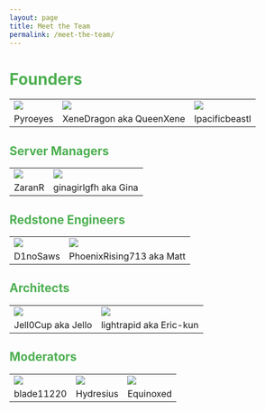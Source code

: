 ```yaml
---
layout: page
title: Meet the Team
permalink: /meet-the-team/
---
```


<h1 style="color:#4caf50;">Founders</h1>
<table>
<tr>
	<td><img src="http://heads.freshcoal.com/3d/3d.php?user=http://textures.minecraft.net/texture/ead18484728ec1d0ee3365731ae79465957eb64b6e34b2dfcfd1cb17dcc2ce5c" /></td>
	<td><img src="http://heads.freshcoal.com/3d/3d.php?user=http://textures.minecraft.net/texture/2cf28b33796d412930707c924319b8e7ed4e455ef264228af1cc0d2846acb3f" /></td>
	<td><img src="http://heads.freshcoal.com/3d/3d.php?user=http://textures.minecraft.net/texture/d6b69fca970eea567ac7f53579a1624e346c18f7d12d16967799c1c9db143" /></td>
</tr>
<tr>
	<td>Pyroeyes</td>
	<td>XeneDragon aka QueenXene</td>
	<td>IpacificbeastI</td>
</tr>
</table>

<h2 style="color:#4caf50;">Server Managers</h2>
<table>
<tr>
	<td><img src="http://heads.freshcoal.com/3d/3d.php?user=http://textures.minecraft.net/texture/a472529ff91526579f8452ec74160e2fd813a17bd6aef43e1e33ba2a45565" /></td>
	<td><img src="http://heads.freshcoal.com/3d/3d.php?user=http://textures.minecraft.net/texture/5fedf7d8e91fc71b8fcae4d43e8bf9bc296338dc05f1b473bb59b9cbabc85c9" /></td>
</tr>
<tr>
	<td>ZaranR</td>
	<td>ginagirlgfh aka Gina</td>
</tr>
</table>

<h2 style="color:#4caf50;">Redstone Engineers</h2>
<table>
<tr>
	<td><img src="http://heads.freshcoal.com/3d/3d.php?user=http://textures.minecraft.net/texture/56e2f911e2a3eb47fcd0820ca6d7dc44fc2444a444e6161e5ca7da725f31d" /></td>
	<td><img src="http://heads.freshcoal.com/3d/3d.php?user=http://textures.minecraft.net/texture/d314cfc570dee7cb7926236a2378b3a262d1a6564966b06c61d8ec9939a20" /></td>
</tr>
<tr>
	<td>D1noSaws</td>
	<td>PhoenixRising713 aka Matt</td>
</tr>
</table>

<h2 style="color:#4caf50;">Architects</h2>
<table>
<tr>
	<td><img src="http://heads.freshcoal.com/3d/3d.php?user=http://textures.minecraft.net/texture/abe5d99a824dfbdb70a1e5e8aa826f74c35af956438fd1a635fb3e37d553e" /></td>
	<td><img src="http://heads.freshcoal.com/3d/3d.php?user=http://textures.minecraft.net/texture/889b17b96356d727f87f1cc636bd99dbd033b07ffe2b4ef62dd7b1fb70a522" /></td>
</tr>
<tr>
	<td>Jell0Cup aka Jello</td>
	<td><a href="http://twitter.com/ersgonzo" style="text-decoration:none;" target="_blank">lightrapid aka Eric-kun</a></td>
</tr>
</table>

<h2 style="color:#4caf50;">Moderators</h2>
<table>
<tr>
	<td><img src="http://heads.freshcoal.com/3d/3d.php?user=http://textures.minecraft.net/texture/1d4112972d1afc2fd55e9d2ec928823717cd499a9d2c5476f0657daab99818e1" /></td>
	<td><img src="http://heads.freshcoal.com/3d/3d.php?user=http://textures.minecraft.net/texture/3170e65dba2f3d54a49eb1ddc7dc37ee41937d51b817fd39deff21b7a261" /></td>
	<td><img src="http://heads.freshcoal.com/3d/3d.php?user=http://textures.minecraft.net/texture/2ad2fda866df9a5e26c3988d3b267597ff23b53de3555e9a810b639d173b9" /></td>
</tr>
<tr>
	<td>blade11220</td>
	<td>Hydresius</td>
	<td>Equinoxed</td>
</tr>
</table>
